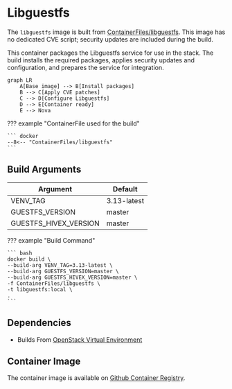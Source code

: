 # Libguestfs

The `libguestfs` image is built from [ContainerFiles/libguestfs](https://github.com/rackerlabs/genestack-images/blob/main/ContainerFiles/libguestfs). This image has no dedicated CVE script; security updates are included during the build.

This container packages the Libguestfs service for use in the stack. The build installs the required packages, applies security updates and configuration, and prepares the service for integration.

``` mermaid
graph LR
    A[Base image] --> B[Install packages]
    B --> C[Apply CVE patches]
    C --> D[Configure Libguestfs]
    D --> E[Container ready]
    E --> Nova
```

??? example "ContainerFile used for the build"

    ``` docker
    --8<-- "ContainerFiles/libguestfs"
    ```

## Build Arguments

| Argument | Default |
| --- | --- |
| VENV_TAG | 3.13-latest |
| GUESTFS_VERSION | master |
| GUESTFS_HIVEX_VERSION | master |

??? example "Build Command"

    ``` bash
    docker build \
    --build-arg VENV_TAG=3.13-latest \
    --build-arg GUESTFS_VERSION=master \
    --build-arg GUESTFS_HIVEX_VERSION=master \
    -f ContainerFiles/libguestfs \
    -t libguestfs:local \
    .
    ```

## Dependencies

- Builds From [OpenStack Virtual Environment](openstack-venv.md)

## Container Image

The container image is available on [Github Container Registry](https://github.com/rackerlabs/genestack-images/pkgs/container/genestack-images%2Flibguestfs).
